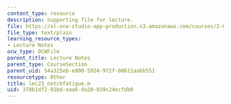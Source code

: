 ```yaml
---
content_type: resource
description: Supporting file for lecture.
file: https://ol-ocw-studio-app-production.s3.amazonaws.com/courses/2-002-mechanics-and-materials-ii-spring-2004/378b1df291bdeaa6da20039c24ecfdb0_lec23_notchfatigue.m
file_type: text/plain
learning_resource_types:
- Lecture Notes
ocw_type: OCWFile
parent_title: Lecture Notes
parent_type: CourseSection
parent_uid: 54a325eb-e800-5924-972f-08611aabb551
resourcetype: Other
title: lec23_notchfatigue.m
uid: 378b1df2-91bd-eaa6-da20-039c24ecfdb0
---
```

